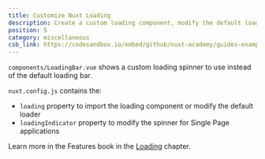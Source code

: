 ```yaml
---
title: Customize Nuxt Loading
description: Create a custom loading component, modify the default loader as well as the spinner for spas
position: 5
category: miscellaneous
csb_link: https://codesandbox.io/embed/github/nuxt-academy/guides-examples/tree/master/03_features/08_loading
---
```


<example-intro></example-intro>

`components/LoadingBar.vue` shows a custom loading spinner to use instead of the default loading bar.

`nuxt.config.js` contains the:

- `loading` property to import the loading component or modify the default loader
- `loadingIndicator` property to modify the spinner for Single Page applications

<base-alert type="next">

Learn more in the Features book in the [Loading](/docs/2.x/features/loading) chapter.

</base-alert>

<code-sandbox :src="csb_link"></code-sandbox>
